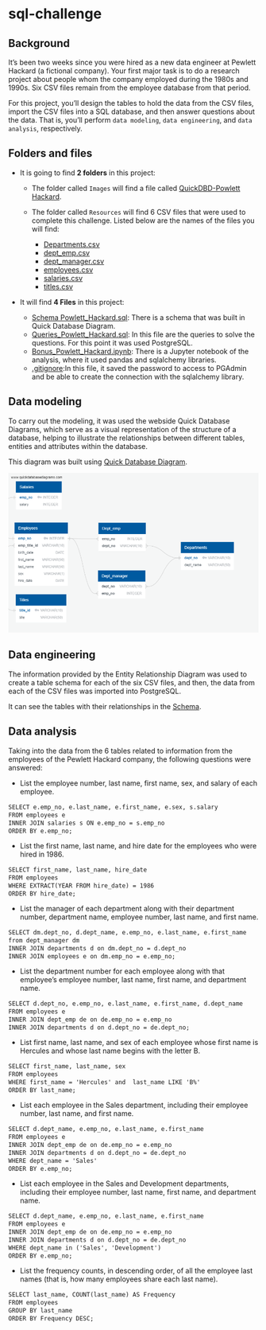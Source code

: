 # sql-challenge

## Background

It’s been two weeks since you were hired as a new data engineer at Pewlett Hackard (a fictional company). Your first major task is to do a research project about people whom the company employed during the 1980s and 1990s. Six CSV files remain from the employee database from that period.

For this project, you’ll design the tables to hold the data from the CSV files, import the CSV files into a SQL database, and then answer questions about the data. That is, you’ll perform `data modeling`, `data engineering`, and `data analysis`, respectively.

## Folders and files

* It is going to find **2 folders** in this project:

    * The folder called `Images` will find a file called [QuickDBD-Powlett Hackard](https://www.quickdatabasediagrams.com/](https://github.com/ricardodelosrios/sql-challenge/blob/main/Images/QuickDBD-Pewlett%20Hackard.png)).
  
    * The folder called `Resources` will find 6 CSV files that were used to complete this challenge. Listed below are the names of the files you will find:

      * [Departments.csv](https://github.com/ricardodelosrios/sql-challenge/blob/main/Resources/Departments.csv)
      * [dept_emp.csv](https://github.com/ricardodelosrios/sql-challenge/blob/main/Resources/dept_emp.csv)
      * [dept_manager.csv](https://github.com/ricardodelosrios/sql-challenge/blob/main/Resources/dept_manager.csv)
      * [employees.csv](https://github.com/ricardodelosrios/sql-challenge/blob/main/Resources/employees.csv)
      * [salaries.csv](https://github.com/ricardodelosrios/sql-challenge/blob/main/Resources/salaries.csv)
      * [titles.csv](https://github.com/ricardodelosrios/sql-challenge/blob/main/Resources/titles.csv)

* It will find **4 Files** in this project:
  
    * [Schema Powlett_Hackard.sql](https://github.com/ricardodelosrios/sql-challenge/blob/main/Schema%20Powlett_Hackard.sql): There is a schema that was built in Quick Database Diagram.
    * [Queries_Powlett_Hackard.sql](https://github.com/ricardodelosrios/sql-challenge/blob/main/Queries_Powlett_Hackard.sql): In this file are the queries to solve the questions. For this point it was used PostgreSQL.
    * [Bonus_Powlett_Hackard.ipynb](https://github.com/ricardodelosrios/sql-challenge/blob/main/Bonus__Powlett_Hackard.ipynb): There is a Jupyter notebook of the analysis, where it used pandas and sqlalchemy libraries.
    * [.gitignore](https://github.com/ricardodelosrios/sql-challenge/blob/main/.gitignore):In this file, it saved the password to access to PGAdmin and be able to create the connection with the sqlalchemy library.

## Data modeling

To carry out the modeling, it was used the webside Quick Database Diagrams, which serve as a visual representation of the structure of a database, helping to illustrate the relationships between different tables, entities and attributes within the database. 

This diagram was built using [Quick Database Diagram](https://www.quickdatabasediagrams.com/).

![alt text](https://github.com/ricardodelosrios/sql-challenge/blob/main/Images/QuickDBD-Pewlett%20Hackard.png)

## Data engineering

The information provided by the Entity Relationship Diagram was used to create a table schema for each of the six CSV files, and then, the data from each of the CSV files was imported into PostgreSQL.

It can see the tables with their relationships in the [Schema](https://github.com/ricardodelosrios/sql-challenge/blob/main/Schema%20Powlett_Hackard.sql).

## Data analysis

Taking into the data from the 6 tables related to information from the employees of the Pewlett Hackard company, the following questions were answered:

* List the employee number, last name, first name, sex, and salary of each employee.

```
SELECT e.emp_no, e.last_name, e.first_name, e.sex, s.salary
FROM employees e
INNER JOIN salaries s ON e.emp_no = s.emp_no
ORDER BY e.emp_no;
```

* List the first name, last name, and hire date for the employees who were hired in 1986.

```
SELECT first_name, last_name, hire_date
FROM employees
WHERE EXTRACT(YEAR FROM hire_date) = 1986
ORDER BY hire_date;
```
* List the manager of each department along with their department number, department name, employee number, last name, and first name.

```
SELECT dm.dept_no, d.dept_name, e.emp_no, e.last_name, e.first_name
from dept_manager dm
INNER JOIN departments d on dm.dept_no = d.dept_no
INNER JOIN employees e on dm.emp_no = e.emp_no;
```

* List the department number for each employee along with that employee’s employee number, last name, first name, and department name.

```
SELECT d.dept_no, e.emp_no, e.last_name, e.first_name, d.dept_name
FROM employees e
INNER JOIN dept_emp de on de.emp_no = e.emp_no
INNER JOIN departments d on d.dept_no = de.dept_no;
```

* List first name, last name, and sex of each employee whose first name is Hercules and whose last name begins with the letter B.

```
SELECT first_name, last_name, sex
FROM employees
WHERE first_name = 'Hercules' and  last_name LIKE 'B%' 
ORDER BY last_name;
```
* List each employee in the Sales department, including their employee number, last name, and first name.

```
SELECT d.dept_name, e.emp_no, e.last_name, e.first_name 
FROM employees e
INNER JOIN dept_emp de on de.emp_no = e.emp_no
INNER JOIN departments d on d.dept_no = de.dept_no
WHERE dept_name = 'Sales'
ORDER BY e.emp_no;
```

* List each employee in the Sales and Development departments, including their employee number, last name, first name, and department name.

```
SELECT d.dept_name, e.emp_no, e.last_name, e.first_name 
FROM employees e
INNER JOIN dept_emp de on de.emp_no = e.emp_no
INNER JOIN departments d on d.dept_no = de.dept_no
WHERE dept_name in ('Sales', 'Development')
ORDER BY e.emp_no;
```

* List the frequency counts, in descending order, of all the employee last names (that is, how many employees share each last name).

```
SELECT last_name, COUNT(last_name) AS Frequency
FROM employees
GROUP BY last_name
ORDER BY Frequency DESC;
```


